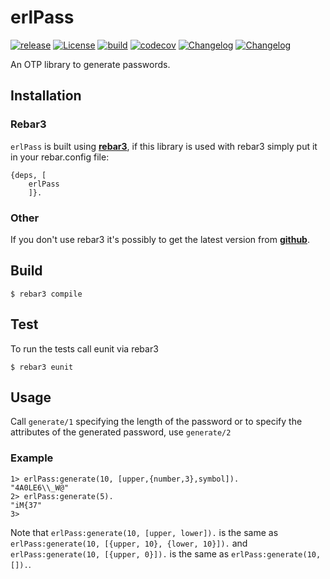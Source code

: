 # erlPass

[![release](https://img.shields.io/github/v/release/thetelefon/erlPass)](https://github.com/thetelefon/erlPass/releases/latest)
[![License](https://img.shields.io/badge/License-Apache_2.0-blue.svg?logo=apache&logoColor=red)](https://www.apache.org/licenses/LICENSE-2.0)
[![build](https://github.com/thetelefon/erlPass/actions/workflows/erlang.yml/badge.svg)](https://github.com/thetelefon/erlPass)
[![codecov](https://codecov.io/gh/thetelefon/erlPass/branch/master/graph/badge.svg?token=GWYPMBYL96)](https://codecov.io/gh/thetelefon/erlPass)
[![Changelog](https://img.shields.io/badge/changelog-@hex.pm-purple)](https://hexdocs.pm/erlPass/changelog.html)
[![Changelog](https://img.shields.io/badge/changelog-@github-ligthpurple)](https://github.com/thetelefon/erlPass/blob/master/CHANGELOG.md)


An OTP library to generate passwords.

## Installation

### Rebar3

`erlPass` is built using **[rebar3](https://rebar3.readme.io/docs/getting-started)**,
if this library is used with rebar3 simply put it in your rebar.config file:

```
{deps, [
    erlPass
    ]}.
```

### Other

If you don't use rebar3 it's possibly to get the latest version from **[github](https://github.com/thetelefon/erlPass/releases)**.


## Build

    $ rebar3 compile


## Test

To run the tests call eunit via rebar3

    $ rebar3 eunit


## Usage

Call `generate/1` specifying the length of the password or to specify the attributes of the generated password, use `generate/2`

### Example

```
1> erlPass:generate(10, [upper,{number,3},symbol]).
"4A0LE6\\_W@"
2> erlPass:generate(5).
"iM{37"
3>
```

Note that `erlPass:generate(10, [upper, lower]).` is the same as `erlPass:generate(10, [{upper, 10}, {lower, 10}]).`
and `erlPass:generate(10, [{upper, 0}]).` is the same as `erlPass:generate(10, []).`.
